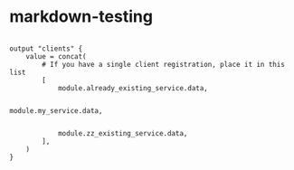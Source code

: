 # markdown-testing

<pre><code>
output "clients" {
	value = concat(
		# If you have a single client registration, place it in this list
		[
			module.already_existing_service.data,
			<p color="green">module.my_service.data,</p>
			module.zz_existing_service.data,
		],
	)
}
</code></pre>
